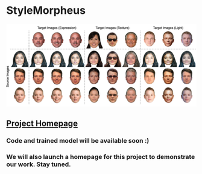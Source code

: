 # StyleMorpheus

![](teaser.png)

## [Project Homepage](https://peizhiyan.github.io/docs/morpheus/)


### Code and trained model will be available soon :)

### We will also launch a homepage for this project to demonstrate our work. Stay tuned.
